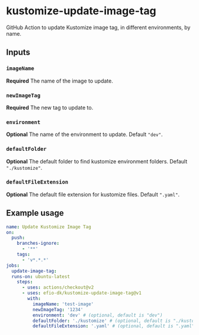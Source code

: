 # kustomize-update-image-tag
GitHub Action to update Kustomize image tag, in different environments, by name.

## Inputs

### `imageName`

**Required** The name of the image to update.

### `newImageTag`

**Required** The new tag to update to.

### `environment`

**Optional** The name of the environment to update. Default `"dev"`.

### `defaultFolder`

**Optional** The default folder to find kustomize environment folders.  Default `"./kustomize"`.

### `defaultFileExtension`

**Optional** The default file extension for kustomize files.  Default `".yaml"`.

## Example usage

```yaml
name: Update Kustomize Image Tag
on:
  push:
    branches-ignore:
      - '**'
    tags:
      - 'v*.*.*'
jobs:
  update-image-tag:
  runs-on: ubuntu-latest
    steps:
      - uses: actions/checkout@v2
      - uses: efio-dk/kustomize-update-image-tag@v1
        with:
          imageName: 'test-image'
          newImageTag: '1234'
          environment: 'dev' # (optional, default is "dev")
          defaultFolder: './kustomize' # (optional, default is "./kustomize")
          defaultFileExtension: '.yaml' # (optional, default is ".yaml")
```